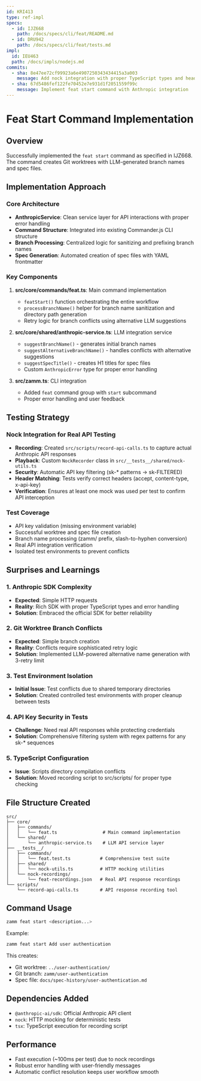 ```yaml
---
id: KRI413
type: ref-impl
specs:
  - id: IJZ668
    path: /docs/specs/cli/feat/README.md
  - id: DRU942
    path: /docs/specs/cli/feat/tests.md
impl:
  id: IEU463
  path: /docs/impls/nodejs.md
commits:
  - sha: 8e47ee72cf99923a6e4907250343434415a3a003
    message: Add nock integration with proper TypeScript types and header matching
  - sha: 67d5486fef122fe70452e7e931d1f2051559f99c
    message: Implement feat start command with Anthropic integration
---
```


# Feat Start Command Implementation

## Overview

Successfully implemented the `feat start` command as specified in IJZ668. The command creates Git worktrees with LLM-generated branch names and spec files.

## Implementation Approach

### Core Architecture

- **AnthropicService**: Clean service layer for API interactions with proper error handling
- **Command Structure**: Integrated into existing Commander.js CLI structure
- **Branch Processing**: Centralized logic for sanitizing and prefixing branch names
- **Spec Generation**: Automated creation of spec files with YAML frontmatter

### Key Components

1. **src/core/commands/feat.ts**: Main command implementation
   - `featStart()` function orchestrating the entire workflow
   - `processBranchName()` helper for branch name sanitization and directory path generation
   - Retry logic for branch conflicts using alternative LLM suggestions

2. **src/core/shared/anthropic-service.ts**: LLM integration service
   - `suggestBranchName()` - generates initial branch names
   - `suggestAlternativeBranchName()` - handles conflicts with alternative suggestions
   - `suggestSpecTitle()` - creates H1 titles for spec files
   - Custom `AnthropicError` type for proper error handling

3. **src/zamm.ts**: CLI integration
   - Added `feat` command group with `start` subcommand
   - Proper error handling and user feedback

## Testing Strategy

### Nock Integration for Real API Testing

- **Recording**: Created `src/scripts/record-api-calls.ts` to capture actual Anthropic API responses
- **Playback**: Custom `NockRecorder` class in `src/__tests__/shared/nock-utils.ts`
- **Security**: Automatic API key filtering (sk-\* patterns → sk-FILTERED)
- **Header Matching**: Tests verify correct headers (accept, content-type, x-api-key)
- **Verification**: Ensures at least one mock was used per test to confirm API interception

### Test Coverage

- API key validation (missing environment variable)
- Successful worktree and spec file creation
- Branch name processing (zamm/ prefix, slash-to-hyphen conversion)
- Real API integration verification
- Isolated test environments to prevent conflicts

## Surprises and Learnings

### 1. **Anthropic SDK Complexity**

- **Expected**: Simple HTTP requests
- **Reality**: Rich SDK with proper TypeScript types and error handling
- **Solution**: Embraced the official SDK for better reliability

### 2. **Git Worktree Branch Conflicts**

- **Expected**: Simple branch creation
- **Reality**: Conflicts require sophisticated retry logic
- **Solution**: Implemented LLM-powered alternative name generation with 3-retry limit

### 3. **Test Environment Isolation**

- **Initial Issue**: Test conflicts due to shared temporary directories
- **Solution**: Created controlled test environments with proper cleanup between tests

### 4. **API Key Security in Tests**

- **Challenge**: Need real API responses while protecting credentials
- **Solution**: Comprehensive filtering system with regex patterns for any sk-\* sequences

### 5. **TypeScript Configuration**

- **Issue**: Scripts directory compilation conflicts
- **Solution**: Moved recording script to src/scripts/ for proper type checking

## File Structure Created

```
src/
├── core/
│   ├── commands/
│   │   └── feat.ts                 # Main command implementation
│   └── shared/
│       └── anthropic-service.ts    # LLM API service layer
├── __tests__/
│   ├── commands/
│   │   └── feat.test.ts           # Comprehensive test suite
│   ├── shared/
│   │   └── nock-utils.ts          # HTTP mocking utilities
│   └── nock-recordings/
│       └── feat-recordings.json   # Real API response recordings
└── scripts/
    └── record-api-calls.ts        # API response recording tool
```

## Command Usage

```bash
zamm feat start <description...>
```

Example:

```bash
zamm feat start Add user authentication
```

This creates:

- Git worktree: `../user-authentication/`
- Git branch: `zamm/user-authentication`
- Spec file: `docs/spec-history/user-authentication.md`

## Dependencies Added

- `@anthropic-ai/sdk`: Official Anthropic API client
- `nock`: HTTP mocking for deterministic tests
- `tsx`: TypeScript execution for recording script

## Performance

- Fast execution (~100ms per test) due to nock recordings
- Robust error handling with user-friendly messages
- Automatic conflict resolution keeps user workflow smooth
